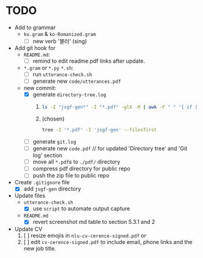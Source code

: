 # TODO
- Add to grammar
  - `ko.gram` & `ko-Romanized.gram`
    - [ ] new verb '불러' (sing)
- Add git hook for
  - `README.md`:
    - [ ] remind to edit readme.pdf links after update.
  - `*.gram` or `*.py` `*.sh`:
    - [ ] run `utterance-check.sh`
    - [ ] generate new `code/utterances.pdf`
  - new commit:
    - [x] generate `directory-tree.log`
      1. ```bash
         ls -I "jsgf-gen*" -I "*.pdf" -glX -R | awk -F " " '{ if (!($NF+0==$NF)) { print $NF } }'
         ```
      2. (chosen)
         ```bash
         tree -I '*.pdf' -I 'jsgf-gen' --filesfirst
         ```
    - [ ] generate `git.log`
    - [ ] generate new `code.pdf` // for updated 'Directory tree' and 'Git log' section
    - [ ] move all `*.pdf`s to `./pdf/` directory
    - [ ] compress pdf directory for public repo
    - [ ] push the zip file to public repo
- Create `.gitignore` file
  - [x] add `jsgf-gen` directory
- Update files
  - `utterance-check.sh`
    - [x] use `script` to automate output capture
  - `README.md`
    - [x] revert screenshot md table to section 5.3.1 and 2
- Update CV
  1. [ ] resize emojis in `nlu-cv-cerence-signed.pdf` or
  2. [ ] edit `cv-cerence-signed.pdf` to include email, phone links and the new job title.